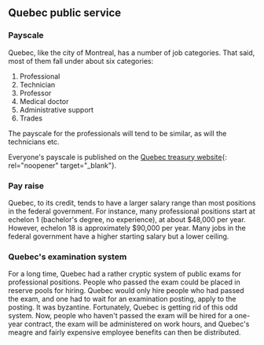 ---
---
## Quebec public service
### Payscale
Quebec, like the city of Montreal, has a number of job categories. That said, most of them fall under about six categories:

1. Professional
2. Technician
3. Professor
4. Medical doctor
5. Administrative support
6. Trades

The payscale for the professionals will tend to be similar, as will the technicians etc.

Everyone's payscale is published on the [Quebec treasury website](https://www.tresor.gouv.qc.ca/ressources-humaines/conditions-de-travail-et-remuneration/echelles-de-traitement/echelles-de-traitement-en-vigueur/?no_cache=1){: rel="noopener" target="_blank"}.

### Pay raise
Quebec, to its credit, tends to have a larger salary range than most positions in the federal government. For instance, many professional positions start at echelon 1 (bachelor's degree, no experience), at about $48,000 per year. However, echelon 18 is approximately $90,000 per year. Many jobs in the federal government have a higher starting salary but a lower ceiling.

### Quebec's examination system
For a long time, Quebec had a rather cryptic system of public exams for professional positions. People who passed the exam could be placed in reserve pools for hiring. Quebec would only hire people who had passed the exam, and one had to wait for an examination posting, apply to the posting. It was byzantine. Fortunately, Quebec is getting rid of this odd system. Now, people who haven't passed the exam will be hired for a one-year contract, the exam will be administered on work hours, and Quebec's meagre and fairly expensive employee benefits can then be distributed.

